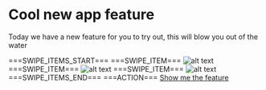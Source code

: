 # Cool new app feature
Today we have a new feature for you to try out, this will blow you out of the water

===SWIPE_ITEMS_START===
===SWIPE_ITEM=== 
![alt text](https://example.com/image.png "Image 1")
===SWIPE_ITEM=== 
![alt text](https://example.com/image.png "Image 2")
===SWIPE_ITEM=== 
![alt text](https://example.com/image.png "Image 3")
===SWIPE_ITEMS_END===
===ACTION===
[Show me the feature](app://sparta/cool_feature_link)
